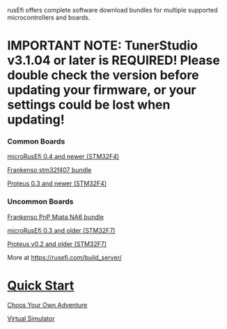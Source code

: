 rusEfi offers complete software download bundles for multiple supported microcontrollers and boards.

# IMPORTANT NOTE: TunerStudio v3.1.04 or later is REQUIRED! Please double check the version before updating your firmware, or your settings could be lost when updating!

### Common Boards

[microRusEfi 0.4 and newer (STM32F4)](https://rusefi.com/build_server/rusefi_bundle_mre_f4.zip)

[Frankenso stm32f407 bundle](https://rusefi.com/build_server/rusefi_bundle.zip)

[Proteus 0.3 and newer (STM32F4)](https://rusefi.com/build_server/rusefi_bundle_proteus_f4.zip)

### Uncommon Boards

[Frankenso PnP Miata NA6 bundle](https://rusefi.com/build_server/rusefi_bundle_frankenso_na6.zip)

[microRusEfi 0.3 and older (STM32F7)](https://rusefi.com/build_server/rusefi_bundle_mre_f7.zip)

[Proteus v0.2 and older (STM32F7)](https://rusefi.com/build_server/rusefi_bundle_proteus_f7.zip)

More at https://rusefi.com/build_server/

# [Quick Start](HOWTO-quick-start)

[Choos Your Own Adventure](Try-It)

[Virtual Simulator](Virtual-simulator)
